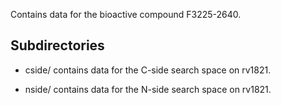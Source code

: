 Contains data for the bioactive compound F3225-2640.

## Subdirectories

- cside/ contains data for the C-side search space on rv1821.

- nside/ contains data for the N-side search space on rv1821.

